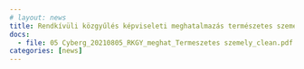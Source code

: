```yaml
---
# layout: news
title: Rendkívüli közgyűlés képviseleti meghatalmazás természetes személyeknek
docs:
  - file: 05 Cyberg_20210805_RKGY_meghat_Termeszetes szemely_clean.pdf
categories: [news]
---
```

